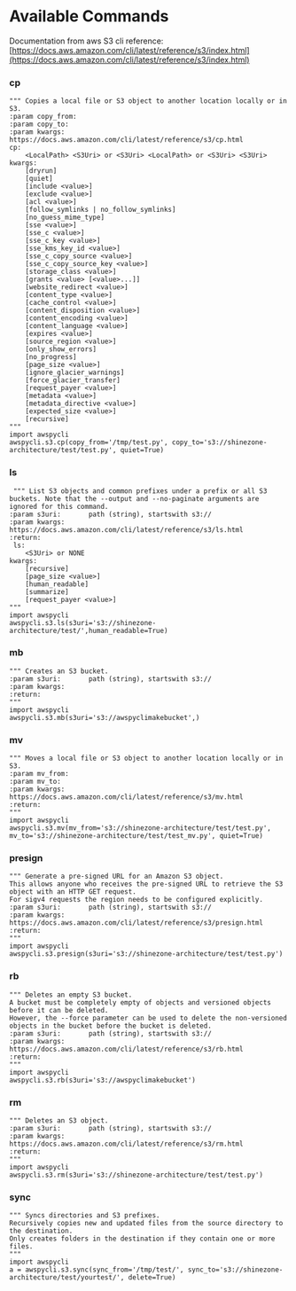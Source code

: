 # Available Commands

   Documentation from aws S3 cli reference: [https://docs.aws.amazon.com/cli/latest/reference/s3/index.html](https://docs.aws.amazon.com/cli/latest/reference/s3/index.html)

### cp
    """ Copies a local file or S3 object to another location locally or in S3.
    :param copy_from: 
    :param copy_to:
    :param kwargs:      https://docs.aws.amazon.com/cli/latest/reference/s3/cp.html
    cp:
        <LocalPath> <S3Uri> or <S3Uri> <LocalPath> or <S3Uri> <S3Uri>
    kwargs:
        [dryrun]
        [quiet]
        [include <value>]
        [exclude <value>]
        [acl <value>]
        [follow_symlinks | no_follow_symlinks]
        [no_guess_mime_type]
        [sse <value>]
        [sse_c <value>]
        [sse_c_key <value>]
        [sse_kms_key_id <value>]
        [sse_c_copy_source <value>]
        [sse_c_copy_source_key <value>]
        [storage_class <value>]
        [grants <value> [<value>...]]
        [website_redirect <value>]
        [content_type <value>]
        [cache_control <value>]
        [content_disposition <value>]
        [content_encoding <value>]
        [content_language <value>]
        [expires <value>]
        [source_region <value>]
        [only_show_errors]
        [no_progress]
        [page_size <value>]
        [ignore_glacier_warnings]
        [force_glacier_transfer]
        [request_payer <value>]
        [metadata <value>]
        [metadata_directive <value>]
        [expected_size <value>]
        [recursive]
    """
    import awspycli
    awspycli.s3.cp(copy_from='/tmp/test.py', copy_to='s3://shinezone-architecture/test/test.py', quiet=True)

### ls
     """ List S3 objects and common prefixes under a prefix or all S3 buckets. Note that the --output and --no-paginate arguments are ignored for this command.
    :param s3uri:       path (string), startswith s3://
    :param kwargs:      https://docs.aws.amazon.com/cli/latest/reference/s3/ls.html
    :return:
     ls:
        <S3Uri> or NONE
    kwargs:
        [recursive]
        [page_size <value>]
        [human_readable]
        [summarize]
        [request_payer <value>]
    """
    import awspycli
    awspycli.s3.ls(s3uri='s3://shinezone-architecture/test/',human_readable=True)

### mb
    """ Creates an S3 bucket.
    :param s3uri:       path (string), startswith s3://
    :param kwargs:
    :return:
    """
    import awspycli
    awspycli.s3.mb(s3uri='s3://awspyclimakebucket',)

### mv
    """ Moves a local file or S3 object to another location locally or in S3.
    :param mv_from:
    :param mv_to:
    :param kwargs:      https://docs.aws.amazon.com/cli/latest/reference/s3/mv.html
    :return:
    """
    import awspycli
    awspycli.s3.mv(mv_from='s3://shinezone-architecture/test/test.py', mv_to='s3://shinezone-architecture/test/test_mv.py', quiet=True)

### presign
    """ Generate a pre-signed URL for an Amazon S3 object.
    This allows anyone who receives the pre-signed URL to retrieve the S3 object with an HTTP GET request.
    For sigv4 requests the region needs to be configured explicitly.
    :param s3uri:       path (string), startswith s3://
    :param kwargs:      https://docs.aws.amazon.com/cli/latest/reference/s3/presign.html
    :return:
    """
    import awspycli
    awspycli.s3.presign(s3uri='s3://shinezone-architecture/test/test.py')

### rb
    """ Deletes an empty S3 bucket.
    A bucket must be completely empty of objects and versioned objects before it can be deleted.
    However, the --force parameter can be used to delete the non-versioned objects in the bucket before the bucket is deleted.
    :param s3uri:       path (string), startswith s3://
    :param kwargs:      https://docs.aws.amazon.com/cli/latest/reference/s3/rb.html
    :return:
    """
    import awspycli
    awspycli.s3.rb(s3uri='s3://awspyclimakebucket')

### rm
    """ Deletes an S3 object.
    :param s3uri:       path (string), startswith s3://
    :param kwargs:      https://docs.aws.amazon.com/cli/latest/reference/s3/rm.html
    :return:
    """
    import awspycli
    awspycli.s3.rm(s3uri='s3://shinezone-architecture/test/test.py')

### sync
    """ Syncs directories and S3 prefixes.
    Recursively copies new and updated files from the source directory to the destination.
    Only creates folders in the destination if they contain one or more files.
    """
    import awspycli
    a = awspycli.s3.sync(sync_from='/tmp/test/', sync_to='s3://shinezone-architecture/test/yourtest/', delete=True)


